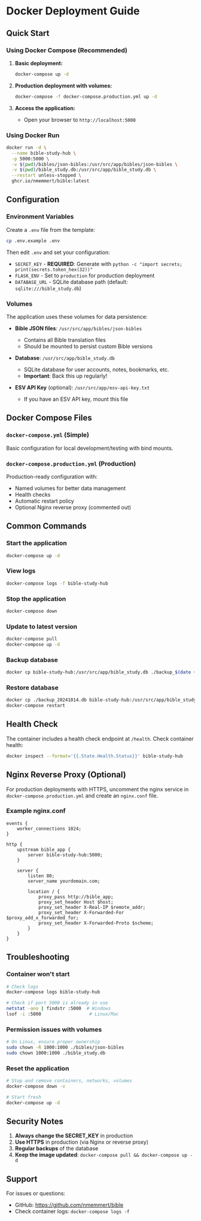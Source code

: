 # Docker Deployment Guide

## Quick Start

### Using Docker Compose (Recommended)

1. **Basic deployment:**
   ```bash
   docker-compose up -d
   ```

2. **Production deployment with volumes:**
   ```bash
   docker-compose -f docker-compose.production.yml up -d
   ```

3. **Access the application:**
   - Open your browser to `http://localhost:5000`

### Using Docker Run

```bash
docker run -d \
  --name bible-study-hub \
  -p 5000:5000 \
  -v $(pwd)/bibles/json-bibles:/usr/src/app/bibles/json-bibles \
  -v $(pwd)/bible_study.db:/usr/src/app/bible_study.db \
  --restart unless-stopped \
  ghcr.io/nmemmert/bible:latest
```

## Configuration

### Environment Variables

Create a `.env` file from the template:
```bash
cp .env.example .env
```

Then edit `.env` and set your configuration:
- `SECRET_KEY` - **REQUIRED**: Generate with `python -c "import secrets; print(secrets.token_hex(32))"`
- `FLASK_ENV` - Set to `production` for production deployment
- `DATABASE_URL` - SQLite database path (default: `sqlite:///bible_study.db`)

### Volumes

The application uses these volumes for data persistence:

- **Bible JSON files**: `/usr/src/app/bibles/json-bibles`
  - Contains all Bible translation files
  - Should be mounted to persist custom Bible versions

- **Database**: `/usr/src/app/bible_study.db`
  - SQLite database for user accounts, notes, bookmarks, etc.
  - **Important**: Back this up regularly!

- **ESV API Key** (optional): `/usr/src/app/esv-api-key.txt`
  - If you have an ESV API key, mount this file

## Docker Compose Files

### `docker-compose.yml` (Simple)
Basic configuration for local development/testing with bind mounts.

### `docker-compose.production.yml` (Production)
Production-ready configuration with:
- Named volumes for better data management
- Health checks
- Automatic restart policy
- Optional Nginx reverse proxy (commented out)

## Common Commands

### Start the application
```bash
docker-compose up -d
```

### View logs
```bash
docker-compose logs -f bible-study-hub
```

### Stop the application
```bash
docker-compose down
```

### Update to latest version
```bash
docker-compose pull
docker-compose up -d
```

### Backup database
```bash
docker cp bible-study-hub:/usr/src/app/bible_study.db ./backup_$(date +%Y%m%d).db
```

### Restore database
```bash
docker cp ./backup_20241014.db bible-study-hub:/usr/src/app/bible_study.db
docker-compose restart
```

## Health Check

The container includes a health check endpoint at `/health`. Check container health:
```bash
docker inspect --format='{{.State.Health.Status}}' bible-study-hub
```

## Nginx Reverse Proxy (Optional)

For production deployments with HTTPS, uncomment the nginx service in `docker-compose.production.yml` and create an `nginx.conf` file.

### Example nginx.conf
```nginx
events {
    worker_connections 1024;
}

http {
    upstream bible_app {
        server bible-study-hub:5000;
    }

    server {
        listen 80;
        server_name yourdomain.com;

        location / {
            proxy_pass http://bible_app;
            proxy_set_header Host $host;
            proxy_set_header X-Real-IP $remote_addr;
            proxy_set_header X-Forwarded-For $proxy_add_x_forwarded_for;
            proxy_set_header X-Forwarded-Proto $scheme;
        }
    }
}
```

## Troubleshooting

### Container won't start
```bash
# Check logs
docker-compose logs bible-study-hub

# Check if port 5000 is already in use
netstat -ano | findstr :5000  # Windows
lsof -i :5000                  # Linux/Mac
```

### Permission issues with volumes
```bash
# On Linux, ensure proper ownership
sudo chown -R 1000:1000 ./bibles/json-bibles
sudo chown 1000:1000 ./bible_study.db
```

### Reset the application
```bash
# Stop and remove containers, networks, volumes
docker-compose down -v

# Start fresh
docker-compose up -d
```

## Security Notes

1. **Always change the SECRET_KEY** in production
2. **Use HTTPS** in production (via Nginx or reverse proxy)
3. **Regular backups** of the database
4. **Keep the image updated**: `docker-compose pull && docker-compose up -d`

## Support

For issues or questions:
- GitHub: https://github.com/nmemmert/bible
- Check container logs: `docker-compose logs -f`

